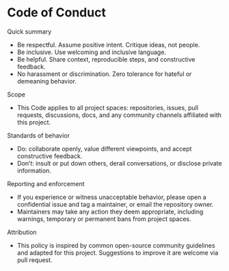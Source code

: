 # Code of Conduct

Quick summary
- Be respectful. Assume positive intent. Critique ideas, not people.
- Be inclusive. Use welcoming and inclusive language.
- Be helpful. Share context, reproducible steps, and constructive feedback.
- No harassment or discrimination. Zero tolerance for hateful or demeaning behavior.

Scope
- This Code applies to all project spaces: repositories, issues, pull requests, discussions, docs, and any community channels affiliated with this project.

Standards of behavior
- Do: collaborate openly, value different viewpoints, and accept constructive feedback.
- Don’t: insult or put down others, derail conversations, or disclose private information.

Reporting and enforcement
- If you experience or witness unacceptable behavior, please open a confidential issue and tag a maintainer, or email the repository owner.
- Maintainers may take any action they deem appropriate, including warnings, temporary or permanent bans from project spaces.

Attribution
- This policy is inspired by common open-source community guidelines and adapted for this project. Suggestions to improve it are welcome via pull request.
